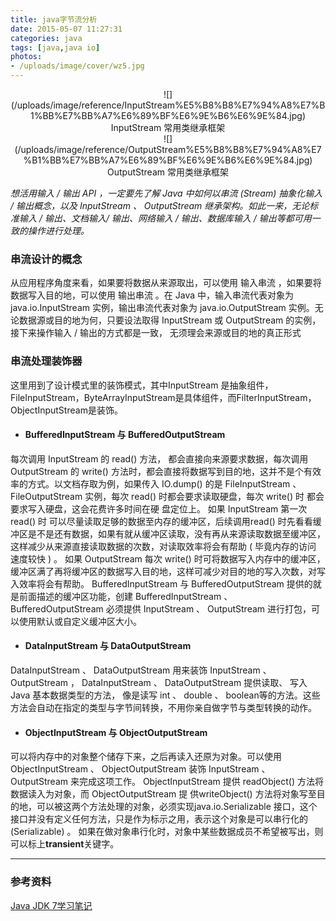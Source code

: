 ```yaml
---
title: java字节流分析
date: 2015-05-07 11:27:31
categories: java
tags: [java,java io]
photos: 
- /uploads/image/cover/wz5.jpg
---
```

<center> 
![](/uploads/image/reference/InputStream%E5%B8%B8%E7%94%A8%E7%B1%BB%E7%BB%A7%E6%89%BF%E6%9E%B6%E6%9E%84.jpg)
</center>

<center> InputStream 常用类继承框架  </center>

<center> 
![](/uploads/image/reference/OutputStream%E5%B8%B8%E7%94%A8%E7%B1%BB%E7%BB%A7%E6%89%BF%E6%9E%B6%E6%9E%84.jpg)
</center>

<center> OutputStream 常用类继承框架  </center>


_想活用输入 / 输出 API ，一定要先了解 Java 中如何以串流 (Stream) 抽象化输入 / 输出概念，以及 InputStream 、 OutputStream 继承架构。如此一来，无论标准输入 / 输出、文档输入/ 输出、网络输入 / 输出、数据库输入 / 输出等都可用一致的操作进行处理。_

### 串流设计的概念
从应用程序角度来看，如果要将数据从来源取出，可以使用 输入串流 ，如果要将数据写入目的地，可以使用 输出串流 。在 Java 中，输入串流代表对象为 java.io.InputStream 实例，输出串流代表对象为 java.io.OutputStream 实例。无论数据源或目的地为何，只要设法取得 InputStream 或 OutputStream 的实例， 接下来操作输入 / 输出的方式都是一致， 无须理会来源或目的地的真正形式
### 串流处理装饰器
这里用到了设计模式里的装饰模式，其中InputStream 是抽象组件，FileInputStream，ByteArrayInputStream是具体组件，而FilterInputStream，ObjectInputStream是装饰。

* #### BufferedInputStream 与 BufferedOutputStream
 每次调用 InputStream 的 read() 方法， 都会直接向来源要求数据，每次调用 OutputStream 的 write() 方法时，都会直接将数据写到目的地，这并不是个有效率的方式。以文档存取为例，如果传入 IO.dump() 的是 FileInputStream 、 FileOutputStream 实例，每次 read() 时都会要求读取硬盘，每次 write() 时 都会要求写入硬盘，这会花费许多时间在硬
盘定位上。
如果 InputStream 第一次 read() 时 可以尽量读取足够的数据至内存的缓冲区，后续调用read() 时先看看缓冲区是不是还有数据，如果有就从缓冲区读取，没有再从来源读取数据至缓冲区，这样减少从来源直接读取数据的次数，对读取效率将会有帮助 ( 毕竟内存的访问
速度较快 ) 。
如果 OutputStream 每次 write() 时可将数据写入内存中的缓冲区，缓冲区满了再将缓冲区的数据写入目的地，这样可减少对目的地的写入次数，对写入效率将会有帮助。
BufferedInputStream 与 BufferedOutputStream 提供的就是前面描述的缓冲区功能，创建
BufferedInputStream 、 BufferedOutputStream 必须提供 InputStream 、 OutputStream 进行打包，可以使用默认或自定义缓冲区大小。

* #### DataInputStream 与 DataOutputStream
DataInputStream 、 DataOutputStream 用来装饰 InputStream 、 OutputStream ， DataInputStream 、
DataOutputStream 提供读取、 写入 Java 基本数据类型的方法， 像是读写 int 、 double 、 boolean等的方法。这些方法会自动在指定的类型与字节间转换，不用你亲自做字节与类型转换的动作。

* #### ObjectInputStream 与 ObjectOutputStream
可以将内存中的对象整个储存下来，之后再读入还原为对象。可以使用 ObjectInputStream 、 ObjectOutputStream 装饰 InputStream 、OutputStream 来完成这项工作。
ObjectInputStream 提供 readObject() 方法将数据读入为对象，而 ObjectOutputStream 提
供writeObject() 方法将对象写至目的地，可以被这两个方法处理的对象，必须实现java.io.Serializable 接口，这个接口并没有定义任何方法，只是作为标示之用，表示这个对象是可以串行化的 (Serializable) 。
如果在做对象串行化时，对象中某些数据成员不希望被写出，则可以标上**transient**关键字。

----
### 参考资料
[Java JDK 7学习笔记](https://book.douban.com/subject/10569595/)
